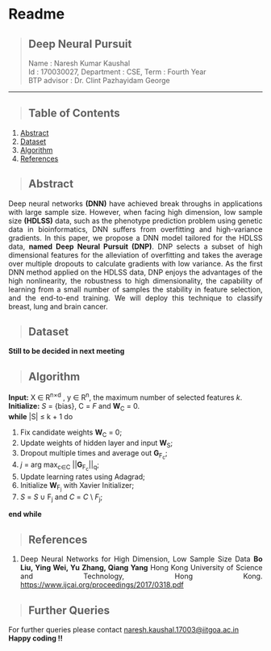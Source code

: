 # **Readme**
>## **Deep Neural Pursuit**
> Name : Naresh Kumar Kaushal  
> Id : 170030027, Department : CSE, Term : Fourth Year  
> BTP advisor : Dr. Clint Pazhayidam George
***

>## Table of Contents
1. [Abstract](#abstract)
2. [Dataset](#dataset)
3. [Algorithm](#algorithm)
4. [References](#references)

>## Abstract 
<div style="text-align: justify">

Deep neural networks **(DNN)** have achieved break throughs in applications with large sample size. However, when facing high dimension, low sample size **(HDLSS)** data, such as the phenotype prediction problem using genetic data in bioinformatics, DNN suffers from overfitting and high-variance gradients. In this paper, we propose a DNN model tailored for the HDLSS data, **named Deep Neural Pursuit (DNP)**. DNP selects a subset of high dimensional features for the alleviation of overfitting and takes the average over multiple dropouts to calculate gradients with low variance. As the first DNN method applied on the HDLSS data, DNP enjoys the advantages of the high nonlinearity, the robustness to high dimensionality, the capability of learning from a small number of samples the stability in feature selection, and the end-to-end training. We will deploy this technique to classify breast, lung and brain cancer.

</div>

>## Dataset
<div style="text-align: justify">

**Still to be decided in next meeting**

</div>


>## Algorithm
<div style="text-align: justify">

**Input:** X ∈ R<sup>n×d</sup> , y ∈ R<sup>n</sup>, the maximum number of selected features *k*.  
**Initialize:** *S* = {bias}, C = *F* and **W**<sub>C</sub> = 0.  
**while** |S| ≤ k + 1 do  

1. Fix candidate weights **W**<sub>C</sub> = 0;  
2. Update weights of hidden layer and input **W**<sub>S</sub>;   
3. Dropout multiple times and average out **G**<sub>F<sub>c</sub></sub>;   
4. *j* = arg max<sub>c∈C</sub> ||**G**<sub>F<sub>c</sub></sub>||<sub>q</sub>;  
5. Update learning rates using Adagrad;  
6. Initialize **W**<sub>F<sub>j</sub></sub> with Xavier Initializer;  
7. *S* = *S* ∪ F<sub>j</sub> and *C* = *C* \ *F*<sub>j</sub>;      

**end while**  

</div>

>## References
<div style="text-align: justify">

1. Deep Neural Networks for High Dimension, Low Sample Size Data **Bo Liu, Ying Wei, Yu Zhang, Qiang Yang**  Hong Kong University of Science and Technology, Hong Kong. <https://www.ijcai.org/proceedings/2017/0318.pdf>

</div>

>## Further Queries

For further queries please contact <naresh.kaushal.17003@iitgoa.ac.in>  
**Happy coding !!**



